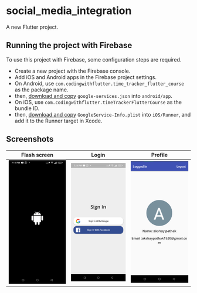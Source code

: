 # social_media_integration

A new Flutter project.

## Running the project with Firebase

To use this project with Firebase, some configuration steps are required.

- Create a new project with the Firebase console.
- Add iOS and Android apps in the Firebase project settings.
- On Android, use `com.codingwithflutter.time_tracker_flutter_course` as the package name.
- then, [download and copy](https://firebase.google.com/docs/flutter/setup#configure_an_android_app) `google-services.json` into `android/app`.
- On iOS, use `com.codingwithflutter.timeTrackerFlutterCourse` as the bundle ID.
- then, [download and copy](https://firebase.google.com/docs/flutter/setup#configure_an_ios_app) `GoogleService-Info.plist` into `iOS/Runner`, and add it to the Runner target in Xcode.

## Screenshots

Flash screen          |  Login  |  Profile
:-------------------------:|:-------------------------:|:-------------------------:
![](https://github.com/Akshaypathak01/social_media_integration/blob/master/Screenshot/Screenshot1.png?raw=true)|![](https://github.com/Akshaypathak01/social_media_integration/blob/master/Screenshot/Screenshot2.png?raw=true)|![](https://github.com/Akshaypathak01/social_media_integration/blob/master/Screenshot/Screenshot3.png?raw=true) 
